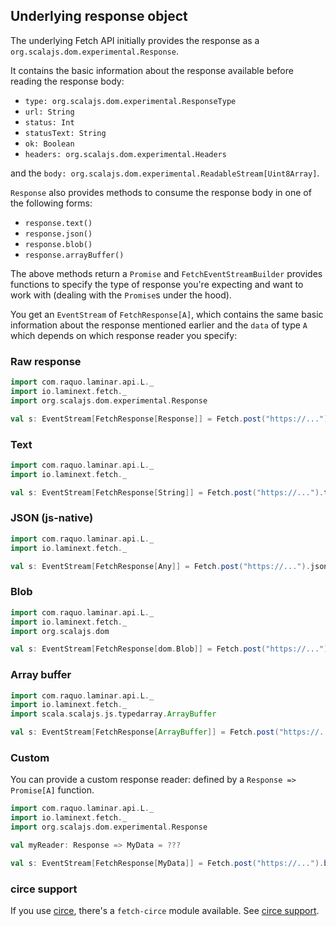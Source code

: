 ## Underlying response object

The underlying Fetch API initially provides the response as a `org.scalajs.dom.experimental.Response`.

It contains the basic information about the response available before reading the response body:

* `type: org.scalajs.dom.experimental.ResponseType`
* `url: String`
* `status: Int`
* `statusText: String`
* `ok: Boolean`
* `headers: org.scalajs.dom.experimental.Headers`

and the `body: org.scalajs.dom.experimental.ReadableStream[Uint8Array]`.

`Response` also provides methods to consume the response body in one of the following forms:

* `response.text()`
* `response.json()`
* `response.blob()`
* `response.arrayBuffer()`

The above methods return a `Promise` and `FetchEventStreamBuilder` provides functions
to specify the type of response you're expecting and want to work with (dealing with the `Promise`s under the hood).

You get an `EventStream` of `FetchResponse[A]`, which contains the same basic information about the response mentioned earlier
and the `data` of type `A` which depends on which response reader you specify:

### Raw response

```scala
import com.raquo.laminar.api.L._
import io.laminext.fetch._
import org.scalajs.dom.experimental.Response

val s: EventStream[FetchResponse[Response]] = Fetch.post("https://...").raw 
```

### Text 

```scala
import com.raquo.laminar.api.L._
import io.laminext.fetch._

val s: EventStream[FetchResponse[String]] = Fetch.post("https://...").text 
```

### JSON (js-native) 

```scala
import com.raquo.laminar.api.L._
import io.laminext.fetch._

val s: EventStream[FetchResponse[Any]] = Fetch.post("https://...").json 
```

### Blob 

```scala
import com.raquo.laminar.api.L._
import io.laminext.fetch._
import org.scalajs.dom

val s: EventStream[FetchResponse[dom.Blob]] = Fetch.post("https://...").blob 
```

### Array buffer 

```scala
import com.raquo.laminar.api.L._
import io.laminext.fetch._
import scala.scalajs.js.typedarray.ArrayBuffer

val s: EventStream[FetchResponse[ArrayBuffer]] = Fetch.post("https://...").arrayBuffer 
```

### Custom

You can provide a custom response reader: defined by a `Response => Promise[A]` function.

```scala
import com.raquo.laminar.api.L._
import io.laminext.fetch._
import org.scalajs.dom.experimental.Response

val myReader: Response => MyData = ??? 

val s: EventStream[FetchResponse[MyData]] = Fetch.post("https://...").build(myReader) 
```

### circe support

If you use [circe](https://circe.github.io/circe/), there's a `fetch-circe` module available. See [circe support](/fetch/circe).

